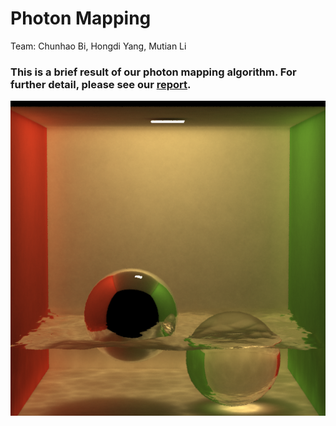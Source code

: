 # Photon Mapping

 Team: Chunhao Bi, Hongdi Yang, Mutian Li

### This is a brief result of our photon mapping algorithm. For further detail, please see our [report](./report/report.pdf).

![Sample](./report/Images/output_water.png)